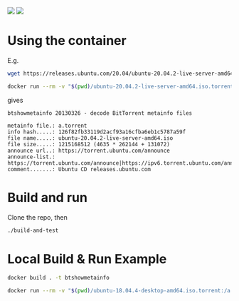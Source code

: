 ![](https://travis-ci.com/btshowmetainfo/btshowmetainfo.svg?branch=master)
[![](https://img.shields.io/docker/cloud/build/btshowmetainfo/btshowmetainfo)](https://hub.docker.com/r/btshowmetainfo/btshowmetainfo)

# Using the container
E.g.


```bash
wget https://releases.ubuntu.com/20.04/ubuntu-20.04.2-live-server-amd64.iso.torrent

docker run --rm -v "$(pwd)/ubuntu-20.04.2-live-server-amd64.iso.torrent:/a.torrent" btshowmetainfo/btshowmetainfo
```

gives

```
btshowmetainfo 20130326 - decode BitTorrent metainfo files

metainfo file.: a.torrent
info hash.....: 126f82fb33119d2acf93a16cfba6eb1c5787a59f
file name.....: ubuntu-20.04.2-live-server-amd64.iso
file size.....: 1215168512 (4635 * 262144 + 131072)
announce url..: https://torrent.ubuntu.com/announce
announce-list.: https://torrent.ubuntu.com/announce|https://ipv6.torrent.ubuntu.com/announce
comment.......: Ubuntu CD releases.ubuntu.com
```

# Build and run
Clone the repo, then

```bash
./build-and-test
```

# Local Build & Run Example

```bash
docker build . -t btshowmetainfo

docker run --rm -v "$(pwd)/ubuntu-18.04.4-desktop-amd64.iso.torrent:/a.torrent" btshowmetainfo
```